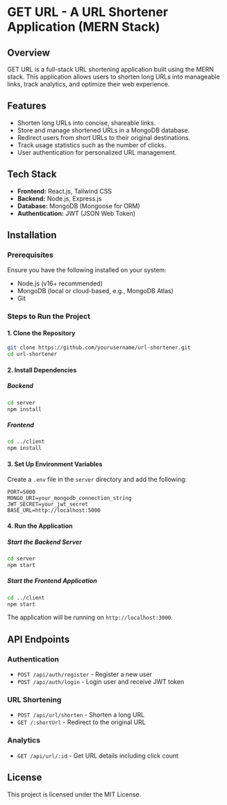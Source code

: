 # GET URL - A URL Shortener Application (MERN Stack)

## Overview
GET URL is a full-stack URL shortening application built using the MERN stack. This application allows users to shorten long URLs into manageable links, track analytics, and optimize their web experience.

## Features
- Shorten long URLs into concise, shareable links.
- Store and manage shortened URLs in a MongoDB database.
- Redirect users from short URLs to their original destinations.
- Track usage statistics such as the number of clicks.
- User authentication for personalized URL management.

## Tech Stack
- **Frontend:** React.js, Tailwind CSS
- **Backend:** Node.js, Express.js
- **Database:** MongoDB (Mongoose for ORM)
- **Authentication:** JWT (JSON Web Token)

## Installation

### Prerequisites
Ensure you have the following installed on your system:
- Node.js (v16+ recommended)
- MongoDB (local or cloud-based, e.g., MongoDB Atlas)
- Git

### Steps to Run the Project

#### 1. Clone the Repository
```sh
git clone https://github.com/yourusername/url-shortener.git
cd url-shortener
```

#### 2. Install Dependencies
##### Backend
```sh
cd server
npm install
```
##### Frontend
```sh
cd ../client
npm install
```

#### 3. Set Up Environment Variables
Create a `.env` file in the `server` directory and add the following:
```
PORT=5000
MONGO_URI=your_mongodb_connection_string
JWT_SECRET=your_jwt_secret
BASE_URL=http://localhost:5000
```

#### 4. Run the Application
##### Start the Backend Server
```sh
cd server
npm start
```
##### Start the Frontend Application
```sh
cd ../client
npm start
```

The application will be running on `http://localhost:3000`.

## API Endpoints
### Authentication
- `POST /api/auth/register` - Register a new user
- `POST /api/auth/login` - Login user and receive JWT token

### URL Shortening
- `POST /api/url/shorten` - Shorten a long URL
- `GET /:shortUrl` - Redirect to the original URL

### Analytics
- `GET /api/url/:id` - Get URL details including click count


## License
This project is licensed under the MIT License.

